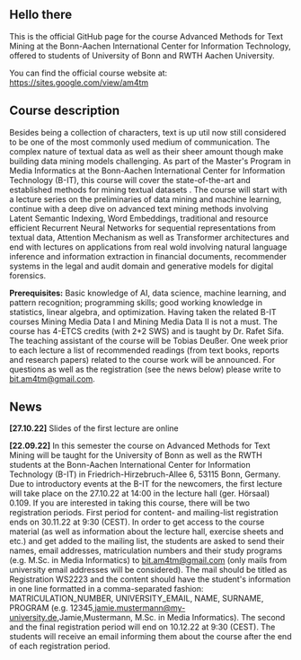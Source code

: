 ## Hello there 

This is the official GitHub page for the course Advanced Methods for Text Mining at the Bonn-Aachen International Center for Information Technology, offered to students of University of Bonn and RWTH Aachen University.

You can find the official course website at: https://sites.google.com/view/am4tm

## Course description

Besides being a collection of characters, text is up util now still considered to be one of the most commonly used medium of communication. The complex nature of textual data as well as their sheer amount though make building data mining models challenging. As part of the Master's Program in Media Informatics  at the Bonn-Aachen International Center for Information Technology (B-IT), this course will cover the state-of-the-art and established methods for mining textual datasets . The course will start with a lecture series on the preliminaries of data mining and machine learning, continue with a deep dive on advanced text mining methods involving Latent Semantic Indexing, Word Embeddings, traditional and resource efficient Recurrent Neural Networks for sequential representations from textual data, Attention Mechanism as well as Transformer architectures and end with lectures on applications from real wold involving natural language inference and information extraction in financial documents, recommender systems in the legal and audit domain and generative models for digital forensics. 

**Prerequisites:** Basic knowledge of AI, data science, machine learning, and pattern recognition; programming skills; good working knowledge in statistics, linear algebra, and optimization. Having taken the related B-IT courses Mining Media Data I and Mining Media Data II is not a must. The course has 4-ETCS credits (with 2+2 SWS) and is taught by Dr. Rafet Sifa. The teaching assistant of the course will be Tobias Deußer. One week prior to each lecture a list of recommended readings (from text books, reports and research papers) related to the course work will be announced. For questions as well as the registration (see the news below) please write to bit.am4tm@gmail.com.

## News

**[27.10.22]** Slides of the first lecture are online

**[22.09.22]** In this semester the course on Advanced Methods for Text Mining will be taught for the University of Bonn as well as the RWTH students at the Bonn-Aachen International Center for Information Technology (B-IT) in Friedrich-Hirzebruch-Allee 6, 53115 Bonn, Germany. Due to introductory events at the B-IT for the newcomers, the first lecture will take place on the 27.10.22 at 14:00 in the lecture hall (ger. Hörsaal) 0.109. If you are interested in taking this course, there will be two registration periods. First period for content- and mailing-list registration ends on 30.11.22 at 9:30 (CEST). In order to get access to the course material (as well as information about the lecture hall, exercise sheets and etc.) and get added to the mailing list, the students are asked to send their names, email addresses, matriculation numbers and their study programs (e.g. M.Sc. in Media Informatics) to bit.am4tm@gmail.com (only mails from university email addresses will be considered). The mail should be titled as Registration WS2223 and the content should have the student's information in one line formatted in a comma-separated fashion: MATRICULATION_NUMBER, UNIVERSITY_EMAIL, NAME, SURNAME, PROGRAM (e.g. 12345,jamie.mustermann@my-university.de,Jamie,Mustermann, M.Sc. in Media Informatics). The second and the final registration period will end on 10.12.22 at 9:30 (CEST). The students will receive an email informing them about the course after the end of each registration period.
